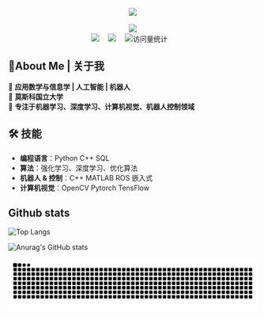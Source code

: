 <div align="center">
<p align="center">
<img src="https://capsule-render.vercel.app/api?type=waving&color=timeGradient&height=260&&section=header&text=Hi%20There！&fontSize=90&fontAlign=55&fontAlignY=28&desc=I%20'm%20Yao%20Guozheng&descAlign=50&descSize=30&descAlignY=56" />
</p>    
     
  <div>
    <a href="https://github.com/Ericsciencer">
<img src="https://readme-typing-svg.demolab.com?font=Orbitron&size=18&pause=1000&center=true&vCenter=true&random=false&width=1000&lines=Welcome+to+my+GitHub!;I%20can%20communicate%20with%20you%20in%20four%20languages%3A%20Chinese%2C%20English%2C%20Russian%20and%20German!" />    
    </a>
  </div>
   
   <!-- cute cat pictures 图片-->

   <!-- profile logo 个人资料徽标 -->
  <div>
     <!-- csdn -->
     <a href="https://blog.csdn.net/Eric005"><img src="https://img.shields.io/badge/CSDN-博客-ff3300" /></a>&emsp;
      <!-- zhihu -->
     <a href="https://www.zhihu.com/people/xin-shi-dai-zhu-yi-jie-ban-ren"><img src="https://img.shields.io/badge/Zhihu-知乎-3399ff" /></a>&emsp;     
    <!-- visitor -->
    <img src="https://komarev.com/ghpvc/?username=Ericsciencer&label=Views&color=orange&style=flat" alt="访问量统计" />&emsp;

  </div>

  
<!-- Snake Code Contribution Map 贪吃蛇代码贡献图 -->


</div>


## 👋About Me | 关于我

📕 **应用数学与信息学 | 人工智能 | 机器人**    
🏫 **莫斯科国立大学**    
🎯 **专注于机器学习、深度学习、计算机视觉、机器人控制领域**    

  
<!--
**Ericsciencer/Ericsciencer** is a ✨ _special_ ✨ repository because its `README.md` (this file) appears on your GitHub profile.

Here are some ideas to get you started:

- 🔭 I’m currently working on ...
- 🌱 I’m currently learning ...
- 👯 I’m looking to collaborate on ...
- 🤔 I’m looking for help with ...
- 💬 Ask me about ...
- 📫 How to reach me: ...
- 😄 Pronouns: ...
- ⚡ Fun fact: ...
-->

## 🛠 技能
- **编程语言**：Python C++ SQL    
- **算法**：强化学习、深度学习、优化算法    
- **机器人 & 控制**：C++ MATLAB ROS 嵌入式    
- **计算机视觉**：OpenCV Pytorch TensFlow    

## Github stats
![Top Langs](https://github-readme-stats.vercel.app/api/top-langs/?username=Ericsciencer)

![Anurag's GitHub stats](https://github-readme-stats.vercel.app/api?username=Ericsciencer)


<picture>
  <source media="(prefers-color-scheme: dark)" srcset="https://raw.githubusercontent.com/Peter-JXL/Peter-JXL/output/github-contribution-grid-snake-dark.svg">
  <source media="(prefers-color-scheme: light)" srcset="https://raw.githubusercontent.com/Peter-JXL/Peter-JXL/output/github-contribution-grid-snake.svg">
  <img alt="github contribution grid snake animation" src="https://raw.githubusercontent.com/Peter-JXL/Peter-JXL/output/github-contribution-grid-snake.svg">
</picture>
